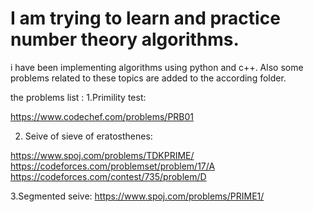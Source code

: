 # I am trying to learn and practice number theory algorithms. 
i have been implementing algorithms using python and c++. Also some problems related to these topics are added to the according folder.

the problems list :
1.Primility test:

https://www.codechef.com/problems/PRB01

2. Seive of sieve of eratosthenes:

https://www.spoj.com/problems/TDKPRIME/
https://codeforces.com/problemset/problem/17/A
https://codeforces.com/contest/735/problem/D

3.Segmented seive:
https://www.spoj.com/problems/PRIME1/
